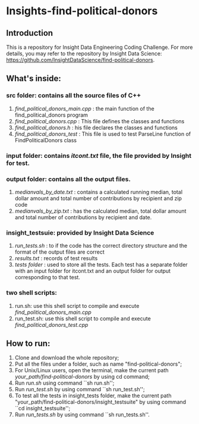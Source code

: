 # Insights-find-political-donors

## Introduction 

This is a repository for Insight Data Engineering Coding Challenge. For more details, you may refer to the repository by Insight Data Science: https://github.com/InsightDataScience/find-political-donors.

## What's inside:
### src folder: contains all the source files of C++
1. *find_political_donors_main.cpp* : the main function of the find_political_donors program
2. *find_political_donors.cpp* : This file defines the classes and functions
3. *find_political_donors.h* : his file declares the classes and functions
4. *find_political_donors_test* : This file is used to test ParseLine function of FindPoliticalDonors class

### input folder: contains *itcont.txt* file, the file provided by Insight for test.

### output folder: contains all the output files.
1. *medianvals_by_date.txt* : contains a calculated running median, total dollar amount and total number of contributions by recipient and zip code
2. *medianvals_by_zip.txt* : has the calculated median, total dollar amount and total number of contributions by recipient and date.

### insight_testsuie: provided by Insight Data Science
1. *run_tests.sh* : to if the code has the correct directory structure and the format of the output files are correct
2. *results.txt* : records of test results
3. *tests folder* : used to store all the tests. Each test has a separate folder with an input folder for itcont.txt and an output folder for output corresponding to that test.

### two shell scripts:
1. run.sh: use this shell script to compile and execute *find_political_donors_main.cpp*
2. run_test.sh: use this shell script to compile and execute *find_political_donors_test.cpp*

## How to run:
1. Clone and download the whole repository;
2. Put all the files under a folder, such as name "find-political-donors";
3. For Unix/Linux users, open the terminal, make the current path *your_path/find-political-donors* by using cd command;
4. Run *run.sh* using command ``sh run.sh'';
5. Run *run_test.sh* by using command ``sh run_test.sh'';
6. To test all the tests in insight_tests folder, make the current path "your_path/find-political-donors/insight_testsuite" by using command ``cd insight_testsuite'';
7. Run *run_tests.sh* by using command ``sh run_tests.sh''.
